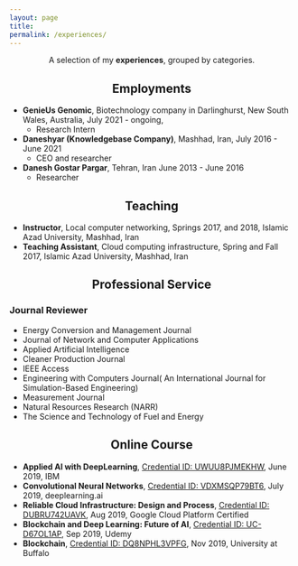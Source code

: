 ```yaml
---
layout: page
title: 
permalink: /experiences/
---
```


<p align="center">
A selection of my <b>experiences</b>, grouped by categories.
</p>

## <center>Employments</center>

- **GenieUs Genomic**, Biotechnology company in Darlinghurst, New South Wales, Australia,  July 2021 - ongoing,
  * Research Intern
- **Daneshyar (Knowledgebase Company)**, Mashhad, Iran,  July 2016 - June 2021
  * CEO and researcher
- **Danesh Gostar Pargar**, Tehran, Iran June 2013 - June 2016
  * Researcher 


## <center>Teaching</center>

- **Instructor**, Local computer networking, Springs 2017, and 2018, Islamic Azad University, Mashhad, Iran
- **Teaching Assistant**, Cloud computing infrastructure, Spring and Fall 2017, Islamic Azad University, Mashhad, Iran

## <center>Professional Service</center>


### Journal Reviewer

- Energy Conversion and Management Journal
- Journal of Network and Computer Applications
- Applied Artificial Intelligence
- Cleaner Production Journal
- IEEE Access
- Engineering with Computers Journal( An International Journal for Simulation-Based Engineering)
- Measurement Journal
- Natural Resources Research (NARR)
- The Science and Technology of Fuel and Energy

## <center>Online Course</center>

- **Applied AI with DeepLearning**, [Credential ID: UWUU8PJMEKHW](https://www.coursera.org/account/accomplishments/verify/UWUU8PJMEKHW),  June 2019, IBM
- **Convolutional Neural Networks**, [Credential ID: VDXMSQP79BT6](https://www.coursera.org/account/accomplishments/verify/VDXMSQP79BT6),  July 2019, deeplearning.ai
- **Reliable Cloud Infrastructure: Design and Process**, [Credential ID: DUBRU742UAVK](https://www.coursera.org/account/accomplishments/certificate/DUBRU742UAVK), Aug 2019, Google Cloud Platform Certified
- **Blockchain and Deep Learning: Future of AI**, [Credential ID: UC-D67OL1AP](http://ude.my/UC-D67OL1AP), Sep 2019, Udemy
- **Blockchain**, [Credential ID: DQ8NPHL3VPFG](https://www.coursera.org/account/accomplishments/specialization/certificate/DQ8NPHL3VPFG), Nov 2019, University at Buffalo
